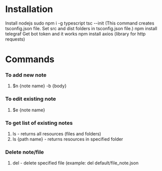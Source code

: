 # Installation

Install nodejs
sudo npm i -g typescript
tsc --init (This command creates tsconfig.json file. Set src and dist folders in tsconfig.json file.)
npm install telegraf
Get bot token and it works
npm install axios (library for http requests)

# Commands
### To add new note
1. $n {note name} -b {body}

### To edit existing note
1. $e {note name}

### To get list of existing notes
1. ls - returns all resources (files and folders) 
2. ls {path name} - returns resources in specified folder

### Delete note/file
1. del - delete specified file (example: del default/file_note.json
